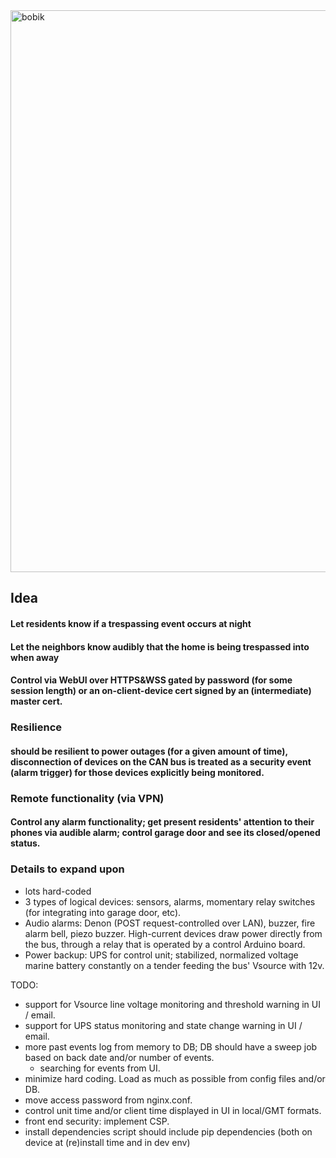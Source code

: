 
<img width="899" alt="bobik" src="https://github.com/user-attachments/assets/b32ab92e-6264-4e49-999e-a96790421e8a" />


## Idea
#### Let residents know if a trespassing event occurs at night
#### Let the neighbors know audibly that the home is being trespassed into when away
#### Control via WebUI over HTTPS&WSS gated by password (for some session length) or an on-client-device cert signed by an (intermediate) master cert. 

### Resilience
#### should be resilient to power outages (for a given amount of time), disconnection of devices on the CAN bus is treated as a security event (alarm trigger) for those devices explicitly being monitored.

### Remote functionality (via VPN)
#### Control any alarm functionality; get present residents' attention to their phones via audible alarm; control garage door and see its closed/opened status.


### Details to expand upon
- lots hard-coded
- 3 types of logical devices: sensors, alarms, momentary relay switches (for integrating into garage door, etc).
- Audio alarms: Denon (POST request-controlled over LAN), buzzer, fire alarm bell, piezo buzzer. High-current devices draw power directly from the bus, through a relay that is operated by a control Arduino board.
- Power backup: UPS for control unit; stabilized, normalized voltage marine battery constantly on a tender feeding the bus' Vsource with 12v.


TODO:
- support for Vsource line voltage monitoring and threshold warning in UI / email.
- support for UPS status monitoring and state change warning in UI / email.
- more past events log from memory to DB; DB should have a sweep job based on back date and/or number of events.
  - searching for events from UI.
- minimize hard coding. Load as much as possible from config files and/or DB.
- move access password from nginx.conf.
- control unit time and/or client time displayed in UI in local/GMT formats.
- front end security: implement CSP.
- install dependencies script should include pip dependencies (both on device at (re)install time and in dev env)
